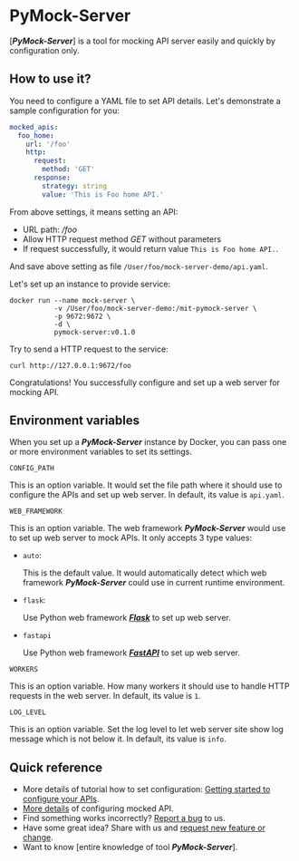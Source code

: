 # PyMock-Server

[**_PyMock-Server_**] is a tool for mocking API server easily and quickly by configuration only.

[**_PyMock-Server**]: https://github.com/Chisanan232/PyMock-Server/tree/master

## How to use it?

You need to configure a YAML file to set API details. Let's demonstrate a sample configuration for you:

```yaml
mocked_apis:
  foo_home:
    url: '/foo'
    http:
      request:
        method: 'GET'
      response:
        strategy: string
        value: 'This is Foo home API.'
```

From above settings, it means setting an API:

* URL path: _/foo_
* Allow HTTP request method _GET_ without parameters
* If request successfully, it would return value ``This is Foo home API.``.

And save above setting as file ``/User/foo/mock-server-demo/api.yaml``.

Let's set up an instance to provide service:

```console
docker run --name mock-server \
           -v /User/foo/mock-server-demo:/mit-pymock-server \
           -p 9672:9672 \
           -d \
           pymock-server:v0.1.0
```

Try to send a HTTP request to the service:

```console
curl http://127.0.0.1:9672/foo
```

Congratulations! You successfully configure and set up a web server for mocking API.

## Environment variables

When you set up a **_PyMock-Server_** instance by Docker, you can pass one or more environment variables to set its settings.

`CONFIG_PATH`

This is an option variable. It would set the file path where it should use to configure the APIs and set up web server.
In default, its value is ``api.yaml``.

`WEB_FRAMEWORK`

This is an option variable. The web framework **_PyMock-Server_** would use to set up web server to mock APIs. It only accepts
3 type values:

* ``auto``:

    This is the default value. It would automatically detect which web framework **_PyMock-Server_** could use in current
    runtime environment.

* ``flask``:

    Use Python web framework [**_Flask_**] to set up web server.

* ``fastapi``

    Use Python web framework [**_FastAPI_**] to set up web server.

[**_Flask_**]: https://flask.palletsprojects.com/en/2.3.x/
[**_FastAPI_**]: https://fastapi.tiangolo.com

`WORKERS`

This is an option variable. How many workers it should use to handle HTTP requests in the web server. In default, its value
is ``1``.

`LOG_LEVEL`

This is an option variable. Set the log level to let web server site show log message which is not below it. In default,
its value is ``info``.

## Quick reference

* More details of tutorial how to set configuration: [Getting started to configure your APIs].
* [More details] of configuring mocked API.
* Find something works incorrectly? [Report a bug] to us.
* Have some great idea? Share with us and [request new feature or change].
* Want to know [entire knowledge of tool **_PyMock-Server_**].

[Getting started to configure your APIs]: https://chisanan232.github.io/PyMock-Server/getting-started/configure-your-api/
[More details]: https://chisanan232.github.io/PyMock-Server/configure-references/mocked-apis/
[Report a bug]: https://github.com/Chisanan232/PyMock-Server/issues/new?assignees=&labels=&projects=&template=reporting-a-bug.yaml
[request new feature or change]: https://github.com/Chisanan232/PyMock-Server/issues/new?assignees=&labels=&projects=&template=request-a-feature-or-change.yaml
[entire knowledge of tool **_PyMock-Server**]: https://chisanan232.github.io/PyMock-Server/
